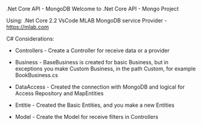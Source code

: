 .Net Core API - MongoDB
Welcome to .Net Core API - Mongo  Project

Using:
.Net Core 2.2
VsCode
MLAB MongoDB service Provider - https://mlab.com

C# Considerations:

* Controllers - Create a Controller for receive data or a provider

* Business - BaseBusiness is created for basic Business, but in exceptions you make Custom Business, in the path Custom, for example BookBusiness.cs

* DataAccess - Created the connection with MongoDB and logical for Access Repository and MapEntities

* Entitie - Created the Basic Entities, and you make a new Entities

* Model - Create the Model for receive filters in Controllers

